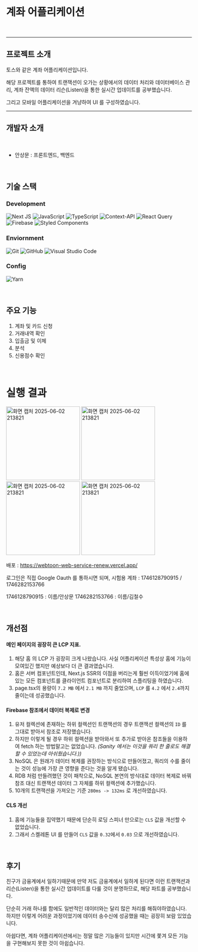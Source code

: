 # 계좌 어플리케이션
<br>

---


## 프로젝트 소개

토스와 같은 계좌 어플리케이션입니다. 

해당 프로젝트를 통하여 트랜잭션이 오가는 상황에서의 데이터 처리와 데이터베이스 관리, 계좌 잔액의 데이터 리슨(Listen)을 통한 실시간 업데이트를 공부했습니다.

그리고 모바일 어플리케이션을 겨냥하여 UI 를 구성하였습니다.

---
## 개발자 소개

<br>

* 안상문 : 프론트엔드, 백엔드

<br>

## 기술 스택


### Development

![Next JS](https://img.shields.io/badge/Next-black?style=for-the-badge&logo=next.js&logoColor=white)
![JavaScript](https://img.shields.io/badge/javascript-%23323330.svg?style=for-the-badge&logo=javascript&logoColor=%23F7DF1E)
![TypeScript](https://img.shields.io/badge/typescript-%23007ACC.svg?style=for-the-badge&logo=typescript&logoColor=white)
![Context-API](https://img.shields.io/badge/Context--Api-000000?style=for-the-badge&logo=react)
![React Query](https://img.shields.io/badge/-React%20Query-FF4154?style=for-the-badge&logo=react%20query&logoColor=white) <br>
![Firebase](https://img.shields.io/badge/firebase-a08021?style=for-the-badge&logo=firebase&logoColor=ffcd34)
![Styled Components](https://img.shields.io/badge/styled--components-DB7093?style=for-the-badge&logo=styled-components&logoColor=white)


### Enviornment

![Git](https://img.shields.io/badge/git-%23F05033.svg?style=for-the-badge&logo=git&logoColor=white)
![GitHub](https://img.shields.io/badge/github-%23121011.svg?style=for-the-badge&logo=github&logoColor=white)
![Visual Studio Code](https://img.shields.io/badge/Visual%20Studio%20Code-0078d7.svg?style=for-the-badge&logo=visual-studio-code&logoColor=white)


### Config

![Yarn](https://img.shields.io/badge/yarn-%232C8EBB.svg?style=for-the-badge&logo=yarn&logoColor=white)

<br>

## 주요 기능

1. 계좌 및 카드 신청
2. 거래내역 확인
3. 입출금 및 이체
4. 분석
5. 신용점수 확인

<br>

# 실행 결과

<img width="200" alt="화면 캡처 2025-06-02 213821" src="https://github.com/user-attachments/assets/2f4a7119-8bc6-4229-b3a7-880e2e9dba7a" />
<img width="200" alt="화면 캡처 2025-06-02 213821" src="https://github.com/user-attachments/assets/d6a9e259-6bf3-4788-adbe-efe8b6c90796" />
<img width="200" alt="화면 캡처 2025-06-02 213821" src="https://github.com/user-attachments/assets/014dbd16-c0a4-4502-a38c-b17e4570aeef" />
<img width="200" alt="화면 캡처 2025-06-02 213821" src="https://github.com/user-attachments/assets/1fb0925c-45ec-469f-9bd0-f1f7e60cdd8b" />

<br>

배포 : https://webtoon-web-service-renew.vercel.app/

로그인은 직접 Google Oauth 를 통하시면 되며, 시험용 계좌 : 1746128790915 / 1746282153766

1746128790915 : 이름/안상문
1746282153766 : 이름/김철수

<br>

## 개선점

#### 메인 페이지의 굉장히 큰 LCP 지표.
1. 해당 홈 의 LCP 가 굉장히 크게 나왔습니다. 사실 어플리케이션 특성상 홈에 기능이 모여있긴 했지만 예상보다 더 큰 결과였습니다.
2. 홈은 서버 컴포넌트인데, Next.js SSR의 이점을 버리는게 훨씬 이득이었기에 홈에 있는 모든 컴포넌트를 클라이언트 컴포넌트로 분리하여 스플리팅을 하였습니다.
3. page.tsx의 용량이 `7.2 MB` 에서 `2.1 MB` 까지 줄었으며, `LCP` 를 `4.2` 에서 `2.4`까지 줄이는데 성공했습니다.

#### Firebase 참조에서 데이터 복제로 변경
1. 유저 컬렉션에 존재하는 하위 컬렉션인 트랜잭션의 경우 트랜잭션 컬렉션의 `ID` 를 그대로 받아서 참조로 저장했습니다.
2. 하지만 이렇게 될 경우 하위 컬렉션을 받아와서 또 추가로 받아온 참조들을 이용하여 fetch 하는 방법말고는 없었습니다. _(Sanity 에서는 이것을 쿼리 한 줄로도 해결할 수 있었는데 아쉬웠습니다.))_
3. NoSQL 은 원래가 데이터 복제를 권장하는 방식으로 만들어졌고, 쿼리의 수를 줄이는 것이 성능에 가장 큰 영향을 준다는 것을 알게 됐습니다.
4. RDB 처럼 만들려했던 것이 패착으로, NoSQL 본연의 방식대로 데이터 복제로 바꿔 참조 대신 트랜잭션 데이터 그 자체를 하위 컬렉션에 추가했습니다.
5. 10개의 트랜잭션을 가져오는 기준 `280ms -> 132ms` 로 개선하였습니다.

#### CLS 개선
1. 홈에 기능들을 집약했기 때문에 단순히 로딩 스피너 만으로는 `CLS` 값을 개선할 수 없었습니다.
2. 그래서 스켈레톤 UI 를 만들어 `CLS` 값을 `0.32`에서 `0.03` 으로 개선하였습니다.


<br>

## 후기

친구가 금융계에서 일하기때문에 만약 저도 금융계에서 일하게 된다면 이런 트랜잭션과 리슨(Listen)을 통한 실시간 업데이트를 다룰 것이 분명하므로, 해당 파트를 공부했습니다.

단순히 거래 하나를 함에도 일반적인 데이터와는 달리 많은 처리를 해줘야하였습니다. 하지만 이렇게 어려운 과정이었기에 데이터 송수신에 성공했을 때는 굉장히 보람 있었습니다.

아쉽다면, 계좌 어플리케이션에서는 정말 많은 기능들이 있지만 시간에 쫓겨 모든 기능을 구현해보지 못한 것이 아쉽습니다.

